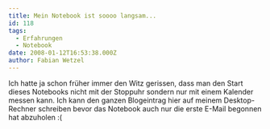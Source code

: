 ```yaml
---
title: Mein Notebook ist soooo langsam...
id: 118
tags:
  - Erfahrungen
  - Notebook
date: 2008-01-12T16:53:38.000Z
author: Fabian Wetzel
---
```


Ich hatte ja schon fr&#252;her immer den Witz gerissen, dass man den Start dieses Notebooks nicht mit der Stoppuhr sondern nur mit einem Kalender messen kann. Ich kann den ganzen Blogeintrag hier auf meinem Desktop-Rechner schreiben bevor das Notebook auch nur die erste E-Mail begonnen hat abzuholen :(

